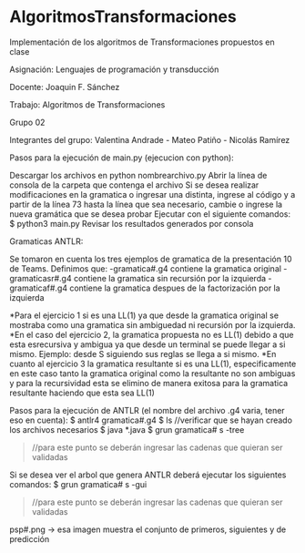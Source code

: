 # AlgoritmosTransformaciones
Implementación de los algoritmos de Transformaciones propuestos en clase 

Asignación: Lenguajes de programación y transducción

Docente: Joaquin F. Sánchez

Trabajo: Algoritmos de Transformaciones

Grupo 02

Integrantes del grupo: Valentina Andrade - Mateo Patiño - Nicolás Ramírez

Pasos para la ejecución de main.py (ejecucion con python):

Descargar los archivos en python nombrearchivo.py
Abrir la línea de consola de la carpeta que contenga el archivo
Si se desea realizar modificaciones en la gramatica o ingresar una distinta, ingrese al código y a partir de la línea 73 hasta la línea que sea necesario, cambie o ingrese la nueva gramática que se desea probar
Ejecutar con el siguiente comandos: $ python3 main.py
Revisar los resultados generados por consola


Gramaticas ANTLR:

Se tomaron en cuenta los tres ejemplos de gramatica de la presentación 10 de Teams. Definimos que:
-gramatica#.g4 contiene la gramatica original
-gramaticasr#.g4 contiene la gramatica sin recursión por la izquierda
-gramaticaf#.g4 contiene la gramatica despues de la factorización por la izquierda

*Para el ejercicio 1 si es una LL(1) ya que desde la gramatica original se mostraba como una gramatica sin ambiguedad ni recursión por la izquierda.
*En el caso del ejercicio 2, la gramatica propuesta no es LL(1) debido a que esta esrecursiva y ambigua ya que desde un terminal se puede llegar a si mismo. Ejemplo: desde S siguiendo sus reglas se llega a si mismo.
*En cuanto al ejercicio 3 la gramatica resultante si es una LL(1), especificamente en este caso tanto la gramatica original como la resultante no son ambiguas y para la recursividad esta se elimino de manera exitosa para la gramatica resultante haciendo que esta sea LL(1)

Pasos para la ejecución de ANTLR (el nombre del archivo .g4 varia, tener eso en cuenta):
$ antlr4 gramatica#.g4
$ ls //verificar que se hayan creado los archivos necesarios
$ java *.java
$ grun gramatica# s -tree
>//para este punto se deberán ingresar las cadenas que quieran ser validadas

Si se desea ver el arbol que genera ANTLR deberá ejecutar los siguientes comandos:
$ grun gramatica# s -gui
>//para este punto se deberán ingresar las cadenas que quieran ser validadas

psp#.png -> esa imagen muestra el conjunto de primeros, siguientes y de predicción

